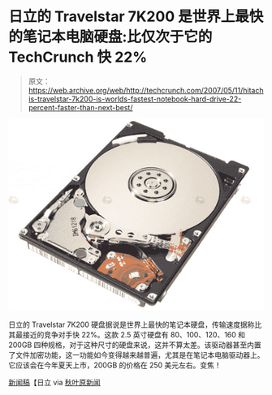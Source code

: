 # 日立的 Travelstar 7K200 是世界上最快的笔记本电脑硬盘:比仅次于它的 TechCrunch 快 22%

> 原文：<https://web.archive.org/web/http://techcrunch.com/2007/05/11/hitachis-travelstar-7k200-is-worlds-fastest-notebook-hard-drive-22-percent-faster-than-next-best/>

[![htravelstar7k200.jpg](img/0680e6378b469fbb1a1f3f9d41f997a5.png)](https://web.archive.org/web/20140709141343/http://tctechcrunch2011.files.wordpress.com/2007/05/htravelstar7k200.jpg "htravelstar7k200.jpg")

日立的 Travelstar 7K200 硬盘据说是世界上最快的笔记本硬盘，传输速度据称比其最接近的竞争对手快 22%。这款 2.5 英寸硬盘有 80、100、120、160 和 200GB 四种规格，对于这种尺寸的硬盘来说，这并不算太差。该驱动器甚至内置了文件加密功能，这一功能如今变得越来越普遍，尤其是在笔记本电脑驱动器上。它应该会在今年夏天上市，200GB 的价格在 250 美元左右。变焦！

[新闻稿](https://web.archive.org/web/20140709141343/http://www.hitachigst.com/portal/site/en/template.MAXIMIZE/menuitem.368c8bfe833dee8056fb11f0aac4f0a0/?javax.portlet.tpst=74ef8e8d695bcd876ccf7be1cf4362b4_ws_MX&javax.portlet.prp_74ef8e8d695bcd876ccf7be1cf4362b4_viewID=content&javax.portlet.prp_74ef8e8d695bcd876ccf7be1cf4362b4_docName=20070510_ships_speediest.html&javax.portlet.prp_74ef8e8d695bcd876ccf7be1cf4362b4_folderPath=%2Fhgst%2Faboutus%2Fpress%2Finternal_news%2F&beanID=804390503&viewID=content&javax.portlet.begCacheTok=token&javax.portlet.endCacheTok=token)【日立 via [秋叶原新闻](https://web.archive.org/web/20140709141343/http://www.akihabaranews.com/en/news-13810-Travelstar+7K200%2C+the+world%27s+fastest+HDD.html)